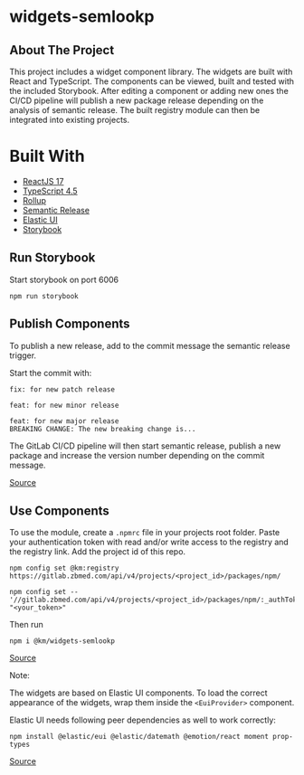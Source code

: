 # widgets-semlookp

## About The Project

This project includes a widget component library. The widgets are built with React and TypeScript. 
The components can be viewed, built and tested with the included Storybook. After editing a component or adding new ones
the CI/CD pipeline will publish a new package release depending on the analysis of semantic release.
The built registry module can then be integrated into existing projects.


# Built With

* [ReactJS 17](https://reactjs.org/blog/2020/10/20/react-v17.html)
* [TypeScript 4.5](https://www.typescriptlang.org/docs/handbook/release-notes/typescript-4-5.html)
* [Rollup](https://rollupjs.org)
* [Semantic Release](https://github.com/semantic-release/semantic-release)
* [Elastic UI](https://elastic.github.io/eui/#/)
* [Storybook](https://storybook.js.org/)




## Run Storybook

Start storybook on port 6006

```
npm run storybook
```

## Publish Components

To publish a new release, add to the commit message the semantic release trigger.

Start the commit with:

```
fix: for new patch release
```

```
feat: for new minor release
```

```
feat: for new major release
BREAKING CHANGE: The new breaking change is...
```

The GitLab CI/CD pipeline will then start semantic release, 
publish a new package and increase the version number depending on the commit message.

[Source](https://docs.gitlab.com/ee/ci/examples/semantic-release.html)


## Use Components

To use the module, create a `.npmrc` file in your projects root folder. 
Paste your authentication token with read and/or write access to the registry and the registry link.
Add the project id of this repo.

```
npm config set @km:registry https://gitlab.zbmed.com/api/v4/projects/<project_id>/packages/npm/

npm config set -- '//gitlab.zbmed.com/api/v4/projects/<project_id>/packages/npm/:_authToken' "<your_token>"
```

Then run 
```
npm i @km/widgets-semlookp
```

[Source](https://gitlab.zbmed.de/help/user/packages/npm_registry/index)

Note:

The widgets are based on Elastic UI components. To load the correct appearance of the widgets, wrap them inside the
`<EuiProvider>` component.

Elastic UI needs following peer dependencies as well to work correctly:

```
npm install @elastic/eui @elastic/datemath @emotion/react moment prop-types
```

[Source](https://elastic.github.io/eui/#/utilities/provider)